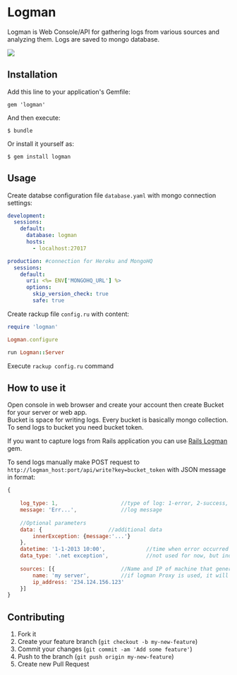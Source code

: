 # Logman

Logman is Web Console/API for gathering logs from various sources and analyzing them. 
Logs are saved to mongo database.

![](https://dl.dropboxusercontent.com/u/39131387/logman-c.png)

## Installation

Add this line to your application's Gemfile:

    gem 'logman'

And then execute:

    $ bundle

Or install it yourself as:

    $ gem install logman

## Usage

Create databse configuration file `database.yaml` with mongo connection settings:

```yaml
development:
  sessions:
    default:
      database: logman
      hosts:
        - localhost:27017

production: #connection for Heroku and MongoHQ
  sessions:
    default:
      uri: <%= ENV['MONGOHQ_URL'] %>
      options:
        skip_version_check: true
        safe: true
```

Create rackup file `config.ru` with content:

```ruby
require 'logman'

Logman.configure

run Logman::Server
```

Execute `rackup config.ru` command 

## How to use it

Open console in web browser and create your account then create Bucket for your server or web app.  
Bucket is space for writing logs. Every bucket is basically mongo collection.   
To send logs to bucket you need bucket token. 

If you want to capture logs from Rails application you can use [Rails Logman](https://github.com/saicoder/logman_rails) gem.

To send logs manually make POST request to `http://logman_host:port/api/write?key=bucket_token` with JSON message in format:

```javascript
{
	
 	log_type: 1, 					//type of log: 1-error, 2-success, 3-warning,4-info
 	message: 'Err...', 				//log message
 	
 	//Optional parameters
 	data: {						//additional data
 		innerException: {message:'...'}    
 	},
 	datetime: '1-1-2013 10:00', 			//time when error occurred on server
 	data_type: '.net exception', 			//not used for now, but indicates 'data' field format
 	
 	sources: [{ 					//Name and IP of machine that generated an error, 
 		name: 'my server',			//if logman Proxy is used, it will append his hostname and ip
 		ip_address: '234.124.156.123'
 	}]
}

```

## Contributing

1. Fork it
2. Create your feature branch (`git checkout -b my-new-feature`)
3. Commit your changes (`git commit -am 'Add some feature'`)
4. Push to the branch (`git push origin my-new-feature`)
5. Create new Pull Request


